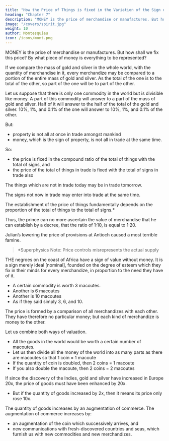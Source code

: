```yaml
---
title: "How the Price of Things is fixed in the Variation of the Sign of Riches"
heading: "Chapter 7"
description: "MONEY is the price of merchandise or manufactures. But how shall we fix this price? By what piece of money is everything to be represented?"
image: "/covers/spirit.jpg"
weight: 10
author: Montesquieu
icon: /icons/mont.png
---
```





MONEY is the price of merchandise or manufactures. But how shall we fix this price? By what piece of money is everything to be represented?

If we compare the mass of gold and silver in the whole world, with the quantity of merchandise in it, every merchandize may be compared to a portion of the entire mass of gold and silver. As the total of the one is to the total of the other, so part of the one will be to part of the other.

Let us suppose that there is only one commodity in the world but is divisible like money. A part of this commodity will answer to a part of the mass of gold and silver. Half of it will answer to the half of the total of the gold and silver.
10%, 1%, and 0.1% of the one will answer to 10%, 1%, and 0.1% of the other.

But:
- property is not all at once in trade amongst mankind
- money, which is the sign of property, is not all in trade at the same time.

So:
- the price is fixed in the compound ratio of the total of things with the total of signs, and
- the price of the total of things in trade is fixed with the total of signs in trade also

The things which are not in trade today may be in trade tomorrow.

The signs not now in trade may enter into trade at the same time.

The establishment of the price of things fundamentally depends on the proportion of the total of things to the total of signs.*

Thus, the prince can no more ascertain the value of merchandise that he can establish by a decree, that the ratio of 1:10, is equal to 1:20.

Julian’s lowering the price of provisions at Antioch caused a most terrible famine.

> *Superphysics Note: Price controls misrepresents the actual supply



THE negroes on the coast of Africa have a sign of value without money. It is a sign merely ideal [nominal], founded on the degree of esteem which they fix in their minds for every merchandize, in proportion to the need they have of it.
- A certain commodity is worth 3 macoutes.
- Another is 6 macoutes
- Another is 10 macoutes
- As if they said simply 3, 6, and 10.

The price is formed by a comparison of all merchandizes with each other. They have therefore no particular money; but each kind of merchandize is money to the other.


Let us combine both ways of valuation.
- All the goods in the world would be worth a certain number of macoutes.
- Let us then divide all the money of the world into as many parts as there are macoutes so that 1 coin = 1 macoute
- If the quantity of coin is doubled, then 2 coins = 1 macoute
- If you also double the macoute, then 2 coins = 2 macoutes

If since the discovery of the Indies, gold and silver have increased in Europe 20x, the price of goods must have been enhanced by 20x. 
- But if the quantity of goods increased by 2x, then it means its price only rose 10x.

The quantity of goods increases by an augmentation of commerce. The augmentation of commerce increases by:
- an augmentation of the coin which successively arrives, and
- new communications with fresh-discovered countries and seas, which furnish us with new commodities and new merchandizes.
